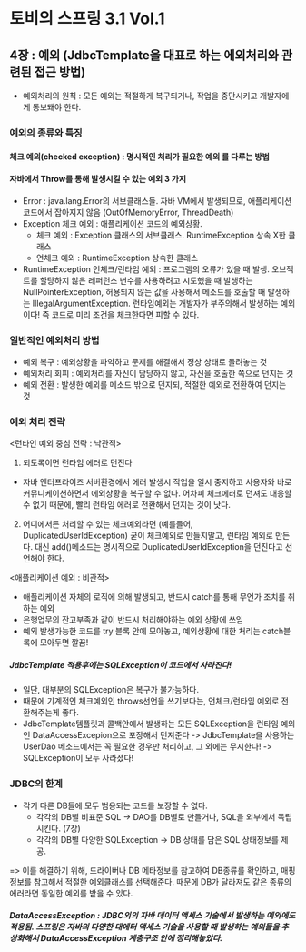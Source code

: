 # 토비의 스프링 3.1 Vol.1

## 4장 : 예외 (JdbcTemplate을 대표로 하는 에외처리와 관련된 접근 방법)
- 예외처리의 원칙 : 모든 예외는 적절하게 복구되거나, 작업을 중단시키고 개발자에게 통보돼야 한다.

### 예외의 종류와 특징
#### 체크 예외(checked exception) : 명시적인 처리가 필요한 예외 를 다루는 방법

#### 자바에서 Throw를 통해 발생시킬 수 있는 예외 3 가지
- Error : java.lang.Error의 서브클래스들. 자바 VM에서 발생되므로, 애플리케이션 코드에서 잡아지지 않음 (OutOfMemoryError, ThreadDeath)
- Exception 체크 예외 : 애플리케이션 코드의 예외상황. 
    - 체크 예외 : Exception 클래스의 서브클래스. RuntimeException 상속 X한 클래스
    - 언체크 예외 : RuntimeException 상속한 클래스
- RuntimeException 언체크/런타임 예외 : 프로그램의 오류가 있을 때 발생. 오브젝트를 할당하지 않은 레퍼런스 변수를 사용하려고 시도했을 때 발생하는 NullPointerException, 허용되지 않는 값을 사용해서 메소드를 호출할 때 발생하는 IllegalArgumentException.
런타임예외는 개발자가 부주의해서 발생하는 예외이다! 즉 코드로 미리 조건을 체크한다면 피할 수 있다.

### 일반적인 예외처리 방법
- 예외 복구 : 예외상황을 파악하고 문제를 해결해서 정상 상태로 돌려놓는 것
- 예외처리 회피 : 예외처리를 자신이 담당하지 않고, 자신을 호출한 쪽으로 던지는 것
- 예외 전환 : 발생한 예외를 메소드 밖으로 던지되, 적절한 예외로 전환하여 던지는 것

### 예외 처리 전략
<런타인 예외 중심 전략 : 낙관적>
1. 되도록이면 런타임 에러로 던진다
- 자바 엔터프라이즈 서버환경에서 에러 발생시 작업을 일시 중지하고 사용자와 바로 커뮤니케이션하면서 에외상황을 복구할 수 없다. 어차피 체크에러로 던져도 대응할 수 없기 때문에, 빨리 런타임 에러로 전환해서 던지는 것이 낫다.

2. 어디에서든 처리할 수 있는 체크예외라면 (예를들어, DuplicatedUserIdException) 굳이 체크예외로 만들지말고, 런타임 예외로 만든다. 대신 add()메소드는 명시적으로 DuplicatedUserIdException을 던진다고 선언해야 한다.

<애플리케이션 예외 : 비관적>
- 애플리케이션 자체의 로직에 의해 발생되고, 반드시 catch를 통해 무언가 조치를 취하는 예외
- 은행업무의 잔고부족과 같이 반드시 처리해야하는 예외 상황에 쓰임
- 예외 발생가능한 코드를 try 블록 안에 모아놓고, 예외상황에 대한 처리는 catch블록에 모아두면 깔끔!
    
##### JdbcTemplate 적용후에는 SQLException이 코드에서 사라진다!
- 일단, 대부분의 SQLException은 복구가 불가능하다.
- 때문에 기계적인 체크예외인 throws선언을 쓰기보다는, 언체크/런타임 예외로 전환해주는게 좋다.
- JdbcTemplate템플릿과 콜백안에서 발생하는 모든 SQLException을 런타임 예외인 DataAccessExcepion으로 포장해서 던져준다 
-> JdbcTemplate을 사용하는 UserDao 메소드에서는 꼭 필요한 경우만 처리하고, 그 외에는 무시한다! -> SQLException이 모두 사라졌다!

### JDBC의 한계
- 각기 다른 DB들에 모두 범용되는 코드를 보장할 수 없다.
    - 각각의 DB별 비표준 SQL -> DAO를 DB별로 만들거나, SQL을 외부에서 독립시킨다. (7장)
    - 각각의 DB별 다양한 SQLException -> DB 상태를 담은 SQL 상태정보를 제공.

=> 이를 해결하기 위해, 드라이버나 DB 메타정보를 참고하여 DB종류를 확인하고, 매핑정보를 참고해서 적절한 예외클래스를 선택해준다. 때문에 DB가 달라져도 같은 종류의 에러라면 동일한 예외를 받을 수 있다.

##### DataAccessException : JDBC외의 자바 데이터 액세스 기술에서 발생하는 예외에도 적용됨. 스프링은 자바의 다양한 대에터 액세스 기술을 사용할 때 발생하는 예외들을 추상화해서 DataAccessException 계층구조 안에 정리해놓았다.